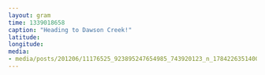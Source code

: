 ```yaml
---
layout: gram
time: 1339018658
caption: "Heading to Dawson Creek!"
latitude: 
longitude: 
media:
- media/posts/201206/11176525_923895247654985_743920123_n_17842263514000351.jpg
---
```

